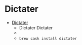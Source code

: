 # Dictater
- [Dictater](https://nosrac.github.io/Dictater/)
  -  Dictater Dictater
  - 
  - `brew cask install dictater`
